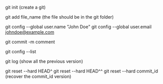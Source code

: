git init (create a git)

git add file_name (the file should be in the git folder)

git config --global user.name "John Doe"
git config --global user.email johndoe@example.com

git commit -m comment

git config --list

git log (show all the previous version)

git reset --hard HEAD^ 
git reset --hard HEAD^^ 
git reset --hard commit_id (recover the commit_id version)

